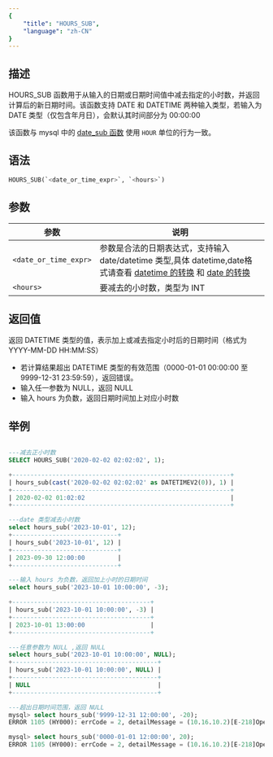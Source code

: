 ```yaml
---
{
    "title": "HOURS_SUB",
    "language": "zh-CN"
}
---
```


## 描述

HOURS_SUB 函数用于从输入的日期或日期时间值中减去指定的小时数，并返回计算后的新日期时间。该函数支持 DATE 和 DATETIME 两种输入类型，若输入为 DATE 类型（仅包含年月日），会默认其时间部分为 00:00:00

该函数与 mysql 中的 [date_sub 函数](https://dev.mysql.com/doc/refman/8.4/en/date-and-time-functions.html#function_date-sub) 使用 `HOUR` 单位的行为一致。

## 语法

```sql
HOURS_SUB(`<date_or_time_expr>`, `<hours>`)
```

## 参数

| 参数 | 说明 |
| ---- | ---- |
| `<date_or_time_expr>` | 参数是合法的日期表达式，支持输入 date/datetime 类型,具体 datetime,date格式请查看 [datetime 的转换](../../../../../current/sql-manual/basic-element/sql-data-types/conversion/datetime-conversion) 和 [date 的转换](../../../../../current/sql-manual/basic-element/sql-data-types/conversion/date-conversion) |
| `<hours>` | 要减去的小时数，类型为 INT |

## 返回值

返回 DATETIME 类型的值，表示加上或减去指定小时后的日期时间（格式为 YYYY-MM-DD HH:MM:SS）

- 若计算结果超出 DATETIME 类型的有效范围（0000-01-01 00:00:00 至 9999-12-31 23:59:59），返回错误。
- 输入任一参数为 NULL，返回 NULL
- 输入 hours 为负数，返回日期时间加上对应小时数

## 举例

```sql

---减去正小时数
SELECT HOURS_SUB('2020-02-02 02:02:02', 1);

+------------------------------------------------------------+
| hours_sub(cast('2020-02-02 02:02:02' as DATETIMEV2(0)), 1) |
+------------------------------------------------------------+
| 2020-02-02 01:02:02                                        |
+------------------------------------------------------------+

---date 类型减去小时数
select hours_sub('2023-10-01', 12);
+-----------------------------+
| hours_sub('2023-10-01', 12) |
+-----------------------------+
| 2023-09-30 12:00:00         |
+-----------------------------+

---输入 hours 为负数，返回加上小时的日期时间
select hours_sub('2023-10-01 10:00:00', -3);

+--------------------------------------+
| hours_sub('2023-10-01 10:00:00', -3) |
+--------------------------------------+
| 2023-10-01 13:00:00                  |
+--------------------------------------+

---任意参数为 NULL ,返回 NULL
select hours_sub('2023-10-01 10:00:00', NULL);
+----------------------------------------+
| hours_sub('2023-10-01 10:00:00', NULL) |
+----------------------------------------+
| NULL                                   |
+----------------------------------------+

---超出日期时间范围，返回 NULL
mysql> select hours_sub('9999-12-31 12:00:00', -20);
ERROR 1105 (HY000): errCode = 2, detailMessage = (10.16.10.2)[E-218]Operation hours_sub of 9999-12-31 12:00:00, -20 out of range

mysql> select hours_sub('0000-01-01 12:00:00', 20);
ERROR 1105 (HY000): errCode = 2, detailMessage = (10.16.10.2)[E-218]Operation hours_sub of 0000-01-01 12:00:00, 20 out of range
```
